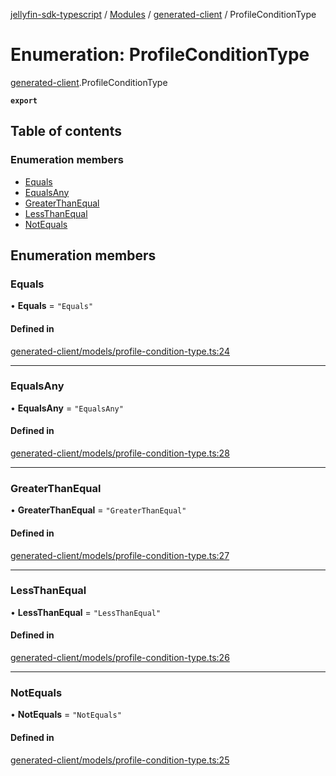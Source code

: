 [jellyfin-sdk-typescript](../README.md) / [Modules](../modules.md) / [generated-client](../modules/generated_client.md) / ProfileConditionType

# Enumeration: ProfileConditionType

[generated-client](../modules/generated_client.md).ProfileConditionType

**`export`**

## Table of contents

### Enumeration members

- [Equals](generated_client.ProfileConditionType.md#equals)
- [EqualsAny](generated_client.ProfileConditionType.md#equalsany)
- [GreaterThanEqual](generated_client.ProfileConditionType.md#greaterthanequal)
- [LessThanEqual](generated_client.ProfileConditionType.md#lessthanequal)
- [NotEquals](generated_client.ProfileConditionType.md#notequals)

## Enumeration members

### Equals

• **Equals** = `"Equals"`

#### Defined in

[generated-client/models/profile-condition-type.ts:24](https://github.com/thornbill/jellyfin-sdk-typescript/blob/c0c5b18/src/generated-client/models/profile-condition-type.ts#L24)

___

### EqualsAny

• **EqualsAny** = `"EqualsAny"`

#### Defined in

[generated-client/models/profile-condition-type.ts:28](https://github.com/thornbill/jellyfin-sdk-typescript/blob/c0c5b18/src/generated-client/models/profile-condition-type.ts#L28)

___

### GreaterThanEqual

• **GreaterThanEqual** = `"GreaterThanEqual"`

#### Defined in

[generated-client/models/profile-condition-type.ts:27](https://github.com/thornbill/jellyfin-sdk-typescript/blob/c0c5b18/src/generated-client/models/profile-condition-type.ts#L27)

___

### LessThanEqual

• **LessThanEqual** = `"LessThanEqual"`

#### Defined in

[generated-client/models/profile-condition-type.ts:26](https://github.com/thornbill/jellyfin-sdk-typescript/blob/c0c5b18/src/generated-client/models/profile-condition-type.ts#L26)

___

### NotEquals

• **NotEquals** = `"NotEquals"`

#### Defined in

[generated-client/models/profile-condition-type.ts:25](https://github.com/thornbill/jellyfin-sdk-typescript/blob/c0c5b18/src/generated-client/models/profile-condition-type.ts#L25)
